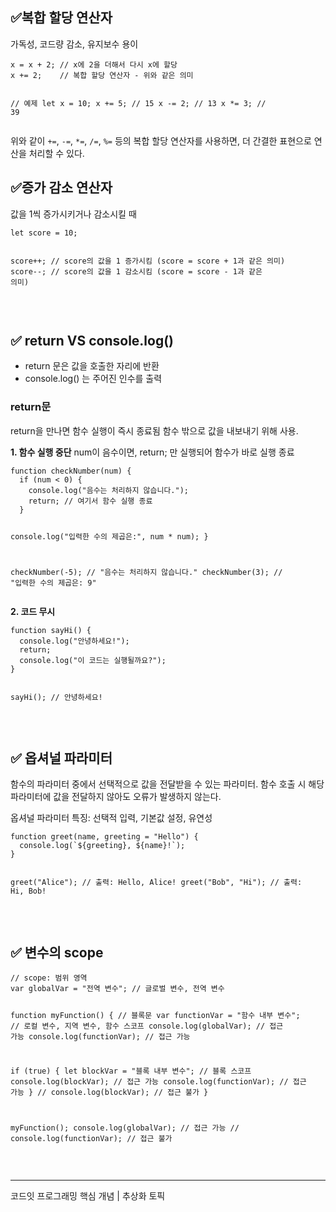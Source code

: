 <h2 id="✅복합-할당-연산자">✅복합 할당 연산자</h2>
<p>가독성, 코드량 감소, 유지보수 용이</p>
<pre><code class="language-js">x = x + 2; // x에 2을 더해서 다시 x에 할당
x += 2;    // 복합 할당 연산자 - 위와 같은 의미

// 예제
let x = 10;
x += 5;  // 15
x -= 2;  // 13
x *= 3;  // 39</code></pre>
<p>위와 같이 <code>+=</code>, <code>-=</code>, <code>*=</code>, <code>/=</code>, <code>%=</code> 등의 복합 할당 연산자를 사용하면, 더 간결한 표현으로 연산을 처리할 수 있다.
<br /></p>
<h2 id="✅증가-감소-연산자">✅증가 감소 연산자</h2>
<p>값을 1씩 증가시키거나 감소시킬 때</p>
<pre><code class="language-js">let score = 10;

score++;  // score의 값을 1 증가시킴 (score = score + 1과 같은 의미)
score--;  // score의 값을 1 감소시킴 (score = score - 1과 같은 의미)</code></pre>
<br />

<h2 id="✅-return-vs-consolelog">✅ return VS console.log()</h2>
<ul>
<li>return 문은 값을 호출한 자리에 반환</li>
<li>console.log() 는 주어진 인수를 출력<br />

</li>
</ul>
<h3 id="return문">return문</h3>
<p>return을 만나면 함수 실행이 즉시 종료됨
함수 밖으로 값을 내보내기 위해 사용.</p>
<p><strong>1. 함수 실행 중단</strong>
num이 음수이면, return; 만 실행되어 함수가 바로 실행 종료</p>
<pre><code class="language-js">function checkNumber(num) {
  if (num &lt; 0) {
    console.log(&quot;음수는 처리하지 않습니다.&quot;);
    return; // 여기서 함수 실행 종료
  }

  console.log(&quot;입력한 수의 제곱은:&quot;, num * num);
}

checkNumber(-5); // &quot;음수는 처리하지 않습니다.&quot;
checkNumber(3);  // &quot;입력한 수의 제곱은: 9&quot;</code></pre>
<p><strong>2. 코드 무시</strong></p>
<pre><code class="language-js">function sayHi() {
  console.log(&quot;안녕하세요!&quot;);
  return;
  console.log(&quot;이 코드는 실행될까요?&quot;);
}

sayHi(); // 안녕하세요!</code></pre>
<br />


<h2 id="✅-옵셔널-파라미터">✅ 옵셔널 파라미터</h2>
<p>함수의 파라미터 중에서 선택적으로 값을 전달받을 수 있는 파라미터.
 함수 호출 시 해당 파라미터에 값을 전달하지 않아도 오류가 발생하지 않는다.</p>
<p> 옵셔널 파라미터 특징: 선택적 입력, 기본값 설정, 유연성</p>
<pre><code class="language-js">function greet(name, greeting = &quot;Hello&quot;) {
  console.log(`${greeting}, ${name}!`);
}

greet(&quot;Alice&quot;); // 출력: Hello, Alice!
greet(&quot;Bob&quot;, &quot;Hi&quot;); // 출력: Hi, Bob!</code></pre>
<br />


<h2 id="✅-변수의-scope">✅ 변수의 scope</h2>
<pre><code class="language-js">// scope: 범위 영역
var globalVar = &quot;전역 변수&quot;; // 글로벌 변수, 전역 변수

function myFunction() { // 블록문
  var functionVar = &quot;함수 내부 변수&quot;; // 로컬 변수, 지역 변수, 함수 스코프
  console.log(globalVar); // 접근 가능
  console.log(functionVar); // 접근 가능

  if (true) {
    let blockVar = &quot;블록 내부 변수&quot;; // 블록 스코프
    console.log(blockVar); // 접근 가능
    console.log(functionVar); // 접근 가능
  }
  // console.log(blockVar); // 접근 불가
}

myFunction();
console.log(globalVar); // 접근 가능
// console.log(functionVar); // 접근 불가</code></pre>
<br />



<hr />
<p>코드잇 프로그래밍 핵심 개념 | 추상화 토픽</p>